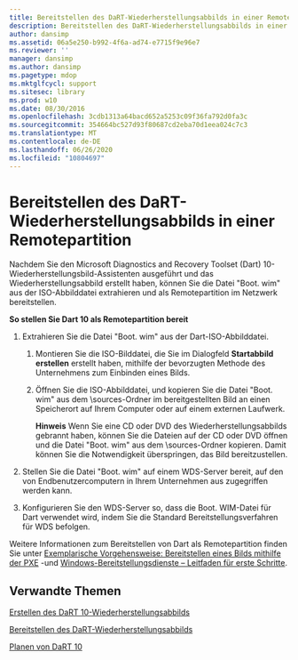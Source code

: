 ```yaml
---
title: Bereitstellen des DaRT-Wiederherstellungsabbilds in einer Remotepartition
description: Bereitstellen des DaRT-Wiederherstellungsabbilds in einer Remotepartition
author: dansimp
ms.assetid: 06a5e250-b992-4f6a-ad74-e7715f9e96e7
ms.reviewer: ''
manager: dansimp
ms.author: dansimp
ms.pagetype: mdop
ms.mktglfcycl: support
ms.sitesec: library
ms.prod: w10
ms.date: 08/30/2016
ms.openlocfilehash: 3cdb1313a64bacd652a5253c09f36fa792d0fa3c
ms.sourcegitcommit: 354664bc527d93f80687cd2eba70d1eea024c7c3
ms.translationtype: MT
ms.contentlocale: de-DE
ms.lasthandoff: 06/26/2020
ms.locfileid: "10804697"
---
```

# Bereitstellen des DaRT-Wiederherstellungsabbilds in einer Remotepartition


Nachdem Sie den Microsoft Diagnostics and Recovery Toolset (Dart) 10-Wiederherstellungsbild-Assistenten ausgeführt und das Wiederherstellungsabbild erstellt haben, können Sie die Datei "Boot. wim" aus der ISO-Abbilddatei extrahieren und als Remotepartition im Netzwerk bereitstellen.

**So stellen Sie Dart 10 als Remotepartition bereit**

1.  Extrahieren Sie die Datei "Boot. wim" aus der Dart-ISO-Abbilddatei.

    1.  Montieren Sie die ISO-Bilddatei, die Sie im Dialogfeld **Startabbild erstellen** erstellt haben, mithilfe der bevorzugten Methode des Unternehmens zum Einbinden eines Bilds.

    2.  Öffnen Sie die ISO-Abbilddatei, und kopieren Sie die Datei "Boot. wim" aus dem \\sources-Ordner im bereitgestellten Bild an einen Speicherort auf Ihrem Computer oder auf einem externen Laufwerk.

        **Hinweis**  Wenn Sie eine CD oder DVD des Wiederherstellungsabbilds gebrannt haben, können Sie die Dateien auf der CD oder DVD öffnen und die Datei "Boot. wim" aus dem \\sources-Ordner kopieren. Damit können Sie die Notwendigkeit überspringen, das Bild bereitzustellen.

         

2.  Stellen Sie die Datei "Boot. wim" auf einem WDS-Server bereit, auf den von Endbenutzercomputern in Ihrem Unternehmen aus zugegriffen werden kann.

3.  Konfigurieren Sie den WDS-Server so, dass die Boot. WIM-Datei für Dart verwendet wird, indem Sie die Standard Bereitstellungsverfahren für WDS befolgen.

Weitere Informationen zum Bereitstellen von Dart als Remotepartition finden Sie unter [Exemplarische Vorgehensweise: Bereitstellen eines Bilds mithilfe der PXE](https://go.microsoft.com/fwlink/?LinkId=212108) -und [Windows-Bereitstellungsdienste – Leitfaden für erste Schritte](https://go.microsoft.com/fwlink/?LinkId=212106).

## Verwandte Themen


[Erstellen des DaRT 10-Wiederherstellungsabbilds](creating-the-dart-10-recovery-image.md)

[Bereitstellen des DaRT-Wiederherstellungsabbilds](deploying-the-dart-recovery-image-dart-10.md)

[Planen von DaRT 10](planning-for-dart-10.md)

 

 





